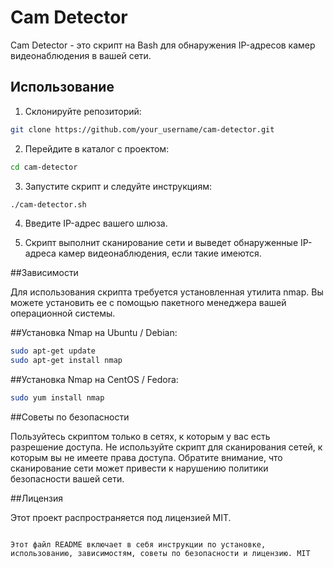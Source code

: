 # Cam Detector

Cam Detector - это скрипт на Bash для обнаружения IP-адресов камер видеонаблюдения в вашей сети.

## Использование

1. Склонируйте репозиторий:

```bash
git clone https://github.com/your_username/cam-detector.git
```
2. Перейдите в каталог с проектом:
```bash
cd cam-detector
```
3. Запустите скрипт и следуйте инструкциям:

```bash
./cam-detector.sh
```
4. Введите IP-адрес вашего шлюза.

5. Скрипт выполнит сканирование сети и выведет обнаруженные IP-адреса камер видеонаблюдения, если такие имеются.

##Зависимости

Для использования скрипта требуется установленная утилита nmap. Вы можете установить ее с помощью пакетного менеджера вашей операционной системы.

##Установка Nmap на Ubuntu / Debian:

```bash
sudo apt-get update
sudo apt-get install nmap
```
##Установка Nmap на CentOS / Fedora:

```bash
sudo yum install nmap
```

##Советы по безопасности

Пользуйтесь скриптом только в сетях, к которым у вас есть разрешение доступа.
Не используйте скрипт для сканирования сетей, к которым вы не имеете права доступа.
Обратите внимание, что сканирование сети может привести к нарушению политики безопасности вашей сети.

##Лицензия

Этот проект распространяется под лицензией MIT.

```license

Этот файл README включает в себя инструкции по установке, использованию, зависимостям, советы по безопасности и лицензию. MIT
```
